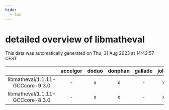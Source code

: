 ```yaml
---
hide:
  - toc
---
```


detailed overview of libmatheval
================================


This data was automatically generated on Thu, 31 Aug 2023 at 14:42:57 CEST  

| |accelgor|doduo|donphan|gallade|joltik|skitty|swalot|victini|
| :---: | :---: | :---: | :---: | :---: | :---: | :---: | :---: | :---: |
|libmatheval/1.1.11-GCCcore-9.3.0|-|x|x|-|x|x|x|x|
|libmatheval/1.1.11-GCCcore-8.3.0|-|x|x|-|x|x|-|x|
